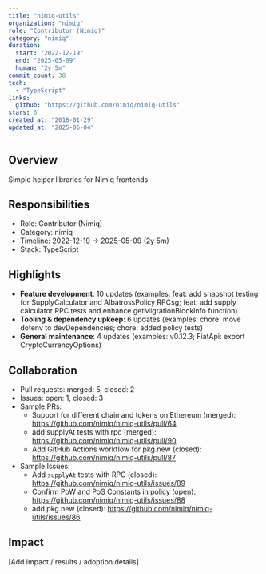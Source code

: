 ```yaml
---
title: "nimiq-utils"
organization: "nimiq"
role: "Contributor (Nimiq)"
category: "nimiq"
duration:
  start: "2022-12-19"
  end: "2025-05-09"
  human: "2y 5m"
commit_count: 38
tech:
  - "TypeScript"
links:
  github: "https://github.com/nimiq/nimiq-utils"
stars: 6
created_at: "2018-01-29"
updated_at: "2025-06-04"
---
```

## Overview
Simple helper libraries for Nimiq frontends

## Responsibilities
- Role: Contributor (Nimiq)
- Category: nimiq
- Timeline: 2022-12-19 -> 2025-05-09 (2y 5m)
- Stack: TypeScript

## Highlights
- **Feature development**: 10 updates (examples: feat: add snapshot testing for SupplyCalculator and AlbatrossPolicy RPCsg; feat: add supply calculator RPC tests and enhance getMigrationBlockInfo function)
- **Tooling & dependency upkeep**: 6 updates (examples: chore: move dotenv to devDependencies; chore: added policy tests)
- **General maintenance**: 4 updates (examples: v0.12.3; FiatApi: export CryptoCurrencyOptions)

## Collaboration
- Pull requests: merged: 5, closed: 2
- Issues: open: 1, closed: 3
- Sample PRs:
  - Support for different chain and tokens on Ethereum  (merged): https://github.com/nimiq/nimiq-utils/pull/64
  - add supplyAt tests with rpc (merged): https://github.com/nimiq/nimiq-utils/pull/90
  - Add GitHub Actions workflow for pkg.new (closed): https://github.com/nimiq/nimiq-utils/pull/87
- Sample Issues:
  - Add `supplyAt` tests with RPC (closed): https://github.com/nimiq/nimiq-utils/issues/89
  - Confirm PoW and PoS Constants in policy (open): https://github.com/nimiq/nimiq-utils/issues/88
  - add pkg.new (closed): https://github.com/nimiq/nimiq-utils/issues/86

## Impact
[Add impact / results / adoption details]
